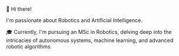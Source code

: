 👋 Hi there!

I'm passionate about Robotics and Artificial Intelligence.

🎓 Currently, I'm pursuing an MSc in Robotics, delving deep into the intricacies of autonomous systems, machine learning, and advanced robotic algorithms.
